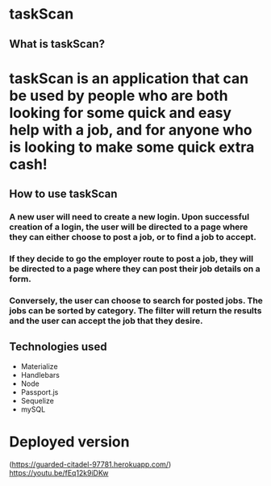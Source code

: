 
# taskScan


## What is taskScan?

# taskScan is an application that can be used by people who are both looking for some quick and easy help with a job, and for anyone who is looking to make some quick extra cash!

## How to use taskScan

### A new user will need to create a new login. Upon successful creation of a login, the user will be directed to a page where they can either choose to post a job, or to find a job to accept. 


### If they decide to go the employer route to post a job, they will be directed to a page where they can post their job details on a form. 


### Conversely, the user can choose to search for posted jobs. The jobs can be sorted by category. The filter will return the results and the user can accept the job that they desire. 


## Technologies used 

* Materialize
* Handlebars 
* Node
* Passport.js 
* Sequelize
* mySQL

# Deployed version

(https://guarded-citadel-97781.herokuapp.com/)
https://youtu.be/fEq12k9iDKw
